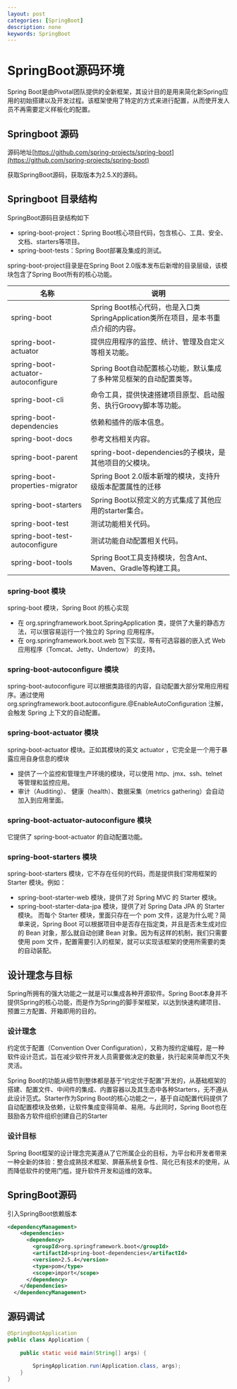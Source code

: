 ```yaml
---
layout: post
categories: [SpringBoot]
description: none
keywords: SpringBoot
---
```

# SpringBoot源码环境
Spring Boot是由Pivotal团队提供的全新框架，其设计目的是用来简化新Spring应用的初始搭建以及开发过程。该框架使用了特定的方式来进行配置，从而使开发人员不再需要定义样板化的配置。

## Springboot 源码
源码地址[https://github.com/spring-projects/spring-boot](https://github.com/spring-projects/spring-boot)

获取SpringBoot源码，获取版本为2.5.X的源码。

## Springboot 目录结构
SpringBoot源码目录结构如下
- spring-boot-project：Spring Boot核心项目代码，包含核心、工具、安全、文档、starters等项目。
- spring-boot-tests：Spring Boot部署及集成的测试。

spring-boot-project目录是在Spring Boot 2.0版本发布后新增的目录层级，该模块包含了Spring Boot所有的核心功能。

| 名称                                  | 说明                                                      |
|-------------------------------------|---------------------------------------------------------|
| spring-boot	                        | Spring Boot核心代码，也是入口类SpringApplication类所在项目，是本书重点介绍的内容。 |
| spring-boot-actuator                | 提供应用程序的监控、统计、管理及自定义等相关功能。                               |
| spring-boot-actuator-autoconfigure	 | Spring Boot自动配置核心功能，默认集成了多种常见框架的自动配置类等。                 |
| spring-boot-cli	                    | 命令工具，提供快速搭建项目原型、启动服务、执行Groovy脚本等功能。                     |
| spring-boot-dependencies	           | 依赖和插件的版本信息。                                             |
| spring-boot-docs                    | 参考文档相关内容。                                               |
| spring-boot-parent	                 | spring-boot-dependencies的子模块，是其他项目的父模块。                 |
| spring-boot-properties-migrator		   | Spring Boot 2.0版本新增的模块，支持升级版本配置属性的迁移                    |
| spring-boot-starters		              | Spring Boot以预定义的方式集成了其他应用的starter集合。                    |
| spring-boot-test		                  | 测试功能相关代码。                                               |
| spring-boot-test-autoconfigure		    | 测试功能自动配置相关代码。                                           |
| spring-boot-tools		                 | Spring Boot工具支持模块，包含Ant、Maven、Gradle等构建工具。              |


### spring-boot 模块
spring-boot 模块，Spring Boot 的核心实现
- 在 org.springframework.boot.SpringApplication 类，提供了大量的静态方法，可以很容易运行一个独立的 Spring 应用程序。
- 在 org.springframework.boot.web 包下实现，带有可选容器的嵌入式 Web 应用程序（Tomcat、Jetty、Undertow） 的支持。

### spring-boot-autoconfigure 模块
spring-boot-autoconfigure 可以根据类路径的内容，自动配置大部分常用应用程序。通过使用 org.springframework.boot.autoconfigure.@EnableAutoConfiguration 注解，会触发 Spring 上下文的自动配置。

### spring-boot-actuator 模块
spring-boot-actuator 模块。正如其模块的英文 actuator ，它完全是一个用于暴露应用自身信息的模块
- 提供了一个监控和管理生产环境的模块，可以使用 http、jmx、ssh、telnet 等管理和监控应用。
- 审计（Auditing）、 健康（health）、数据采集（metrics gathering）会自动加入到应用里面。

### spring-boot-actuator-autoconfigure 模块
它提供了 spring-boot-actuator 的自动配置功能。

### spring-boot-starters 模块
spring-boot-starters 模块，它不存在任何的代码，而是提供我们常用框架的 Starter 模块。例如：

- spring-boot-starter-web 模块，提供了对 Spring MVC 的 Starter 模块。
- spring-boot-starter-data-jpa 模块，提供了对 Spring Data JPA 的 Starter 模块。
而每个 Starter 模块，里面只存在一个 pom 文件，这是为什么呢？简单来说，Spring Boot 可以根据项目中是否存在指定类，并且是否未生成对应的 Bean 对象，那么就自动创建 Bean 对象。因为有这样的机制，我们只需要使用 pom 文件，配置需要引入的框架，就可以实现该框架的使用所需要的类的自动装配。

## 设计理念与目标
Spring所拥有的强大功能之一就是可以集成各种开源软件。Spring Boot本身并不提供Spring的核心功能，而是作为Spring的脚手架框架，以达到快速构建项目、预置三方配置、开箱即用的目的。

### 设计理念
约定优于配置（Convention Over Configuration），又称为按约定编程，是一种软件设计范式，旨在减少软件开发人员需要做决定的数量，执行起来简单而又不失灵活。

Spring Boot的功能从细节到整体都是基于“约定优于配置”开发的，从基础框架的搭建、配置文件、中间件的集成、内置容器以及其生态中各种Starters，无不遵从此设计范式。Starter作为Spring Boot的核心功能之一，基于自动配置代码提供了自动配置模块及依赖，让软件集成变得简单、易用。与此同时，Spring Boot也在鼓励各方软件组织创建自己的Starter

### 设计目标
Spring Boot框架的设计理念完美遵从了它所属企业的目标，为平台和开发者带来一种全新的体验：整合成熟技术框架、屏蔽系统复杂性、简化已有技术的使用，从而降低软件的使用门槛，提升软件开发和运维的效率。

## SpringBoot源码
引入SpringBoot依赖版本
```xml
<dependencyManagement>
    <dependencies>
      <dependency>
        <groupId>org.springframework.boot</groupId>
        <artifactId>spring-boot-dependencies</artifactId>
        <version>2.5.4</version>
        <type>pom</type>
        <scope>import</scope>
      </dependency>
    </dependencies>
  </dependencyManagement>

```

## 源码调试

```java
@SpringBootApplication
public class Application { 
   
    public static void main(String[] args) { 
   
        SpringApplication.run(Application.class, args);
    }
}
```